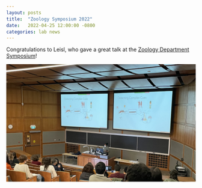 ```yaml
---
layout: posts
title:  "Zoology Symposium 2022"
date:   2022-04-25 12:00:00 -0800
categories: lab news
---
```


Congratulations to Leisl, who gave a great talk at the [Zoology Department Symposium](https://www.zoology.ubc.ca/event/2022/04/inaugural-debbie-and-justin-wragg-schmidt-zoology-spring-symposium)!

 ![Leisl at Zoology Symposium](/assets/images/leisl-zoo.jpg)
